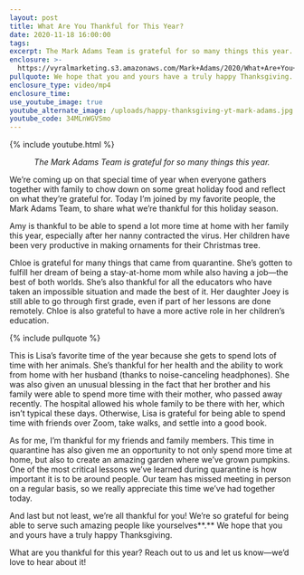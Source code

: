 ```yaml
---
layout: post
title: What Are You Thankful for This Year?
date: 2020-11-18 16:00:00
tags:
excerpt: The Mark Adams Team is grateful for so many things this year.
enclosure: >-
  https://vyralmarketing.s3.amazonaws.com/Mark+Adams/2020/What+Are+You+Thankful+for+This+Year_.mp4
pullquote: We hope that you and yours have a truly happy Thanksgiving.
enclosure_type: video/mp4
enclosure_time:
use_youtube_image: true
youtube_alternate_image: /uploads/happy-thanksgiving-yt-mark-adams.jpg
youtube_code: 34MLnWGVSmo
---
```


{% include youtube.html %}

<p style="text-align:center;"><em>The Mark Adams Team is grateful for so many things this year.</em></p>

We’re coming up on that special time of year when everyone gathers together with family to chow down on some great holiday food and reflect on what they’re grateful for. Today I’m joined by my favorite people, the Mark Adams Team, to share what we’re thankful for this holiday season.

Amy is thankful to be able to spend a lot more time at home with her family this year, especially after her nanny contracted the virus. Her children have been very productive in making ornaments for their Christmas tree.

Chloe is grateful for many things that came from quarantine. She’s gotten to fulfill her dream of being a stay-at-home mom while also having a job—the best of both worlds. She’s also thankful for all the educators who have taken an impossible situation and made the best of it. Her daughter Joey is still able to go through first grade, even if part of her lessons are done remotely. Chloe is also grateful to have a more active role in her children’s education.

{% include pullquote %}

This is Lisa’s favorite time of the year because she gets to spend lots of time with her animals. She’s thankful for her health and the ability to work from home with her husband (thanks to noise-canceling headphones). She was also given an unusual blessing in the fact that her brother and his family were able to spend more time with their mother, who passed away recently. The hospital allowed his whole family to be there with her, which isn’t typical these days. Otherwise, Lisa is grateful for being able to spend time with friends over Zoom, take walks, and settle into a good book.

As for me, I’m thankful for my friends and family members. This time in quarantine has also given me an opportunity to not only spend more time at home, but also to create an amazing garden where we’ve grown pumpkins. One of the most critical lessons we’ve learned during quarantine is how important it is to be around people. Our team has missed meeting in person on a regular basis, so we really appreciate this time we’ve had together today.

And last but not least, we’re all thankful for you\! We’re so grateful for being able to serve such amazing people like yourselves**.** We hope that you and yours have a truly happy Thanksgiving.

What are you thankful for this year? Reach out to us and let us know—we’d love to hear about it\!

&nbsp;

&nbsp;
